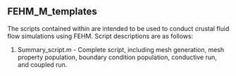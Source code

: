 ## FEHM_M_templates

The scripts contained within are intended to be used to conduct crustal fluid flow simulations using FEHM.  Script descriptions are as follows:

1. Summary_script.m - Complete script, including mesh generation, mesh property population, boundary condition population, conductive run, and coupled run.





